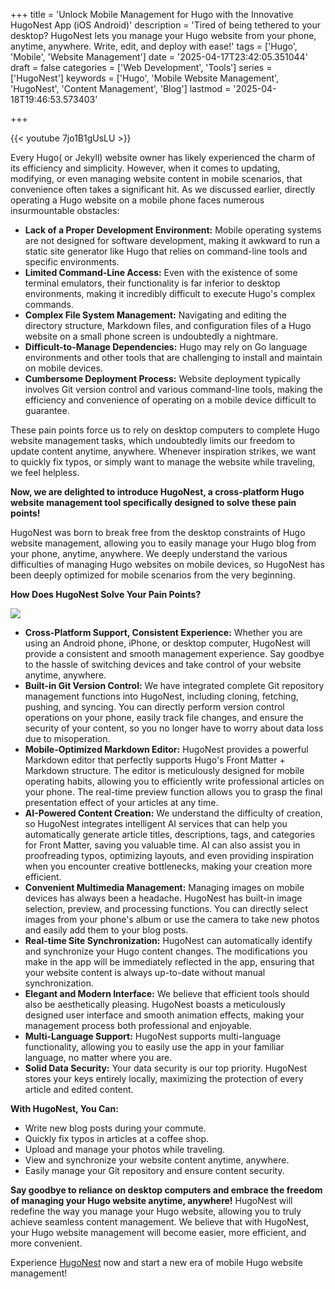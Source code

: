 +++
title = 'Unlock Mobile Management for Hugo with the Innovative HugoNest App (iOS Android)'
description = 'Tired of being tethered to your desktop? HugoNest lets you manage your Hugo website from your phone, anytime, anywhere. Write, edit, and deploy with ease!'
tags = ['Hugo', 'Mobile', 'Website Management']
date = '2025-04-17T23:42:05.351044'
draft = false
categories = ['Web Development', 'Tools']
series = ['HugoNest']
keywords = ['Hugo', 'Mobile Website Management', 'HugoNest', 'Content Management', 'Blog']
lastmod = '2025-04-18T19:46:53.573403'

+++


{{< youtube 7jo1B1gUsLU >}}

Every Hugo( or Jekyll) website owner has likely experienced the charm of its efficiency and simplicity. However, when it comes to updating, modifying, or even managing website content in mobile scenarios, that convenience often takes a significant hit. As we discussed earlier, directly operating a Hugo website on a mobile phone faces numerous insurmountable obstacles:

* **Lack of a Proper Development Environment:** Mobile operating systems are not designed for software development, making it awkward to run a static site generator like Hugo that relies on command-line tools and specific environments.
* **Limited Command-Line Access:** Even with the existence of some terminal emulators, their functionality is far inferior to desktop environments, making it incredibly difficult to execute Hugo's complex commands.
* **Complex File System Management:** Navigating and editing the directory structure, Markdown files, and configuration files of a Hugo website on a small phone screen is undoubtedly a nightmare.
* **Difficult-to-Manage Dependencies:** Hugo may rely on Go language environments and other tools that are challenging to install and maintain on mobile devices.
* **Cumbersome Deployment Process:** Website deployment typically involves Git version control and various command-line tools, making the efficiency and convenience of operating on a mobile device difficult to guarantee.

These pain points force us to rely on desktop computers to complete Hugo website management tasks, which undoubtedly limits our freedom to update content anytime, anywhere. Whenever inspiration strikes, we want to quickly fix typos, or simply want to manage the website while traveling, we feel helpless.

**Now, we are delighted to introduce HugoNest, a cross-platform Hugo website management tool specifically designed to solve these pain points!**

HugoNest was born to break free from the desktop constraints of Hugo website management, allowing you to easily manage your Hugo blog from your phone, anytime, anywhere. We deeply understand the various difficulties of managing Hugo websites on mobile devices, so HugoNest has been deeply optimized for mobile scenarios from the very beginning.

**How Does HugoNest Solve Your Pain Points?**
 
![](https://hugonest.github.io/static/media/dashboard.png)

* **Cross-Platform Support, Consistent Experience:** Whether you are using an Android phone, iPhone, or desktop computer, HugoNest will provide a consistent and smooth management experience. Say goodbye to the hassle of switching devices and take control of your website anytime, anywhere.
* **Built-in Git Version Control:** We have integrated complete Git repository management functions into HugoNest, including cloning, fetching, pushing, and syncing. You can directly perform version control operations on your phone, easily track file changes, and ensure the security of your content, so you no longer have to worry about data loss due to misoperation.
* **Mobile-Optimized Markdown Editor:** HugoNest provides a powerful Markdown editor that perfectly supports Hugo's Front Matter + Markdown structure. The editor is meticulously designed for mobile operating habits, allowing you to efficiently write professional articles on your phone. The real-time preview function allows you to grasp the final presentation effect of your articles at any time.
* **AI-Powered Content Creation:** We understand the difficulty of creation, so HugoNest integrates intelligent AI services that can help you automatically generate article titles, descriptions, tags, and categories for Front Matter, saving you valuable time. AI can also assist you in proofreading typos, optimizing layouts, and even providing inspiration when you encounter creative bottlenecks, making your creation more efficient.
* **Convenient Multimedia Management:** Managing images on mobile devices has always been a headache. HugoNest has built-in image selection, preview, and processing functions. You can directly select images from your phone's album or use the camera to take new photos and easily add them to your blog posts.
* **Real-time Site Synchronization:** HugoNest can automatically identify and synchronize your Hugo content changes. The modifications you make in the app will be immediately reflected in the app, ensuring that your website content is always up-to-date without manual synchronization.
* **Elegant and Modern Interface:** We believe that efficient tools should also be aesthetically pleasing. HugoNest boasts a meticulously designed user interface and smooth animation effects, making your management process both professional and enjoyable.
* **Multi-Language Support:** HugoNest supports multi-language functionality, allowing you to easily use the app in your familiar language, no matter where you are.
* **Solid Data Security:** Your data security is our top priority. HugoNest stores your keys entirely locally, maximizing the protection of every article and edited content.

**With HugoNest, You Can:**

* Write new blog posts during your commute.
* Quickly fix typos in articles at a coffee shop.
* Upload and manage your photos while traveling.
* View and synchronize your website content anytime, anywhere.
* Easily manage your Git repository and ensure content security.

**Say goodbye to reliance on desktop computers and embrace the freedom of managing your Hugo website anytime, anywhere!** HugoNest will redefine the way you manage your Hugo website, allowing you to truly achieve seamless content management. We believe that with HugoNest, your Hugo website management will become easier, more efficient, and more convenient.

Experience [HugoNest](https://hugonest.github.io/) now and start a new era of mobile Hugo website management!


